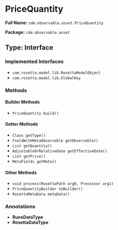 # PriceQuantity

**Full Name:** `cdm.observable.asset.PriceQuantity`

**Package:** `cdm.observable.asset`

## Type: Interface

### Implemented Interfaces

- `com.rosetta.model.lib.RosettaModelObject`
- `com.rosetta.model.lib.GlobalKey`

### Methods

#### Builder Methods

- `PriceQuantity build()`

#### Getter Methods

- `Class getType()`
- `FieldWithMetaObservable getObservable()`
- `List getQuantity()`
- `AdjustableOrRelativeDate getEffectiveDate()`
- `List getPrice()`
- `MetaFields getMeta()`

#### Other Methods

- `void process(RosettaPath arg0, Processor arg1)`
- `PriceQuantityBuilder toBuilder()`
- `RosettaMetaData metaData()`

### Annotations

- **RuneDataType**
- **RosettaDataType**

